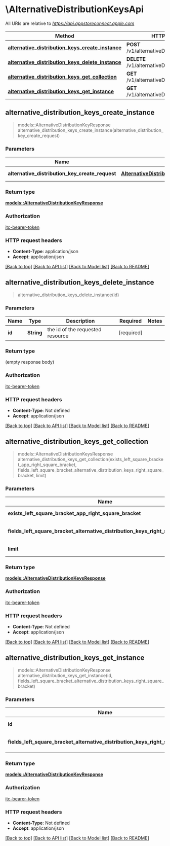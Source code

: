 # \AlternativeDistributionKeysApi

All URIs are relative to *https://api.appstoreconnect.apple.com*

Method | HTTP request | Description
------------- | ------------- | -------------
[**alternative_distribution_keys_create_instance**](AlternativeDistributionKeysApi.md#alternative_distribution_keys_create_instance) | **POST** /v1/alternativeDistributionKeys | 
[**alternative_distribution_keys_delete_instance**](AlternativeDistributionKeysApi.md#alternative_distribution_keys_delete_instance) | **DELETE** /v1/alternativeDistributionKeys/{id} | 
[**alternative_distribution_keys_get_collection**](AlternativeDistributionKeysApi.md#alternative_distribution_keys_get_collection) | **GET** /v1/alternativeDistributionKeys | 
[**alternative_distribution_keys_get_instance**](AlternativeDistributionKeysApi.md#alternative_distribution_keys_get_instance) | **GET** /v1/alternativeDistributionKeys/{id} | 



## alternative_distribution_keys_create_instance

> models::AlternativeDistributionKeyResponse alternative_distribution_keys_create_instance(alternative_distribution_key_create_request)


### Parameters


Name | Type | Description  | Required | Notes
------------- | ------------- | ------------- | ------------- | -------------
**alternative_distribution_key_create_request** | [**AlternativeDistributionKeyCreateRequest**](AlternativeDistributionKeyCreateRequest.md) | AlternativeDistributionKey representation | [required] |

### Return type

[**models::AlternativeDistributionKeyResponse**](AlternativeDistributionKeyResponse.md)

### Authorization

[itc-bearer-token](../README.md#itc-bearer-token)

### HTTP request headers

- **Content-Type**: application/json
- **Accept**: application/json

[[Back to top]](#) [[Back to API list]](../README.md#documentation-for-api-endpoints) [[Back to Model list]](../README.md#documentation-for-models) [[Back to README]](../README.md)


## alternative_distribution_keys_delete_instance

> alternative_distribution_keys_delete_instance(id)


### Parameters


Name | Type | Description  | Required | Notes
------------- | ------------- | ------------- | ------------- | -------------
**id** | **String** | the id of the requested resource | [required] |

### Return type

 (empty response body)

### Authorization

[itc-bearer-token](../README.md#itc-bearer-token)

### HTTP request headers

- **Content-Type**: Not defined
- **Accept**: application/json

[[Back to top]](#) [[Back to API list]](../README.md#documentation-for-api-endpoints) [[Back to Model list]](../README.md#documentation-for-models) [[Back to README]](../README.md)


## alternative_distribution_keys_get_collection

> models::AlternativeDistributionKeysResponse alternative_distribution_keys_get_collection(exists_left_square_bracket_app_right_square_bracket, fields_left_square_bracket_alternative_distribution_keys_right_square_bracket, limit)


### Parameters


Name | Type | Description  | Required | Notes
------------- | ------------- | ------------- | ------------- | -------------
**exists_left_square_bracket_app_right_square_bracket** | Option<**bool**> | filter by existence or non-existence of related 'app' |  |
**fields_left_square_bracket_alternative_distribution_keys_right_square_bracket** | Option<[**Vec<String>**](String.md)> | the fields to include for returned resources of type alternativeDistributionKeys |  |
**limit** | Option<**i32**> | maximum resources per page |  |

### Return type

[**models::AlternativeDistributionKeysResponse**](AlternativeDistributionKeysResponse.md)

### Authorization

[itc-bearer-token](../README.md#itc-bearer-token)

### HTTP request headers

- **Content-Type**: Not defined
- **Accept**: application/json

[[Back to top]](#) [[Back to API list]](../README.md#documentation-for-api-endpoints) [[Back to Model list]](../README.md#documentation-for-models) [[Back to README]](../README.md)


## alternative_distribution_keys_get_instance

> models::AlternativeDistributionKeyResponse alternative_distribution_keys_get_instance(id, fields_left_square_bracket_alternative_distribution_keys_right_square_bracket)


### Parameters


Name | Type | Description  | Required | Notes
------------- | ------------- | ------------- | ------------- | -------------
**id** | **String** | the id of the requested resource | [required] |
**fields_left_square_bracket_alternative_distribution_keys_right_square_bracket** | Option<[**Vec<String>**](String.md)> | the fields to include for returned resources of type alternativeDistributionKeys |  |

### Return type

[**models::AlternativeDistributionKeyResponse**](AlternativeDistributionKeyResponse.md)

### Authorization

[itc-bearer-token](../README.md#itc-bearer-token)

### HTTP request headers

- **Content-Type**: Not defined
- **Accept**: application/json

[[Back to top]](#) [[Back to API list]](../README.md#documentation-for-api-endpoints) [[Back to Model list]](../README.md#documentation-for-models) [[Back to README]](../README.md)


